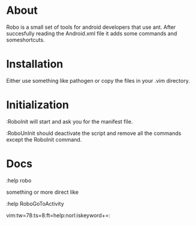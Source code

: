 # About

Robo is a small set of tools for android developers that use ant. After
succesfully reading the Android.xml file it adds some commands and 
someshortcuts.


# Installation

Either use something like pathogen or copy the files in your .vim directory.


# Initialization 
                  
:RoboInit will start and ask you for the manifest file.

:RoboUnInit should deactivate the script and remove all the commands except
the RoboInit command.


# Docs

:help robo

something or more direct like 

:help RoboGoToActivity


vim:tw=78:ts=8:ft=help:norl:iskeyword+=\:
